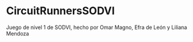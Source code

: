 # CircuitRunnersSODVI
Juego de nivel 1 de SODVI, hecho por Omar Magno, Efra de León y Liliana Mendoza
